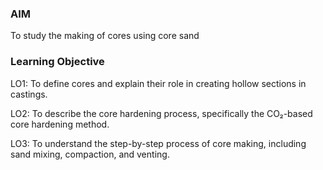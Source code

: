 ### AIM
To study the making of cores using core sand

### Learning Objective

LO1: To define cores and explain their role in creating hollow sections in castings.

LO2: To describe the core hardening process, specifically the CO₂-based core hardening method.

LO3: To understand the step-by-step process of core making, including sand mixing, compaction, and venting.
